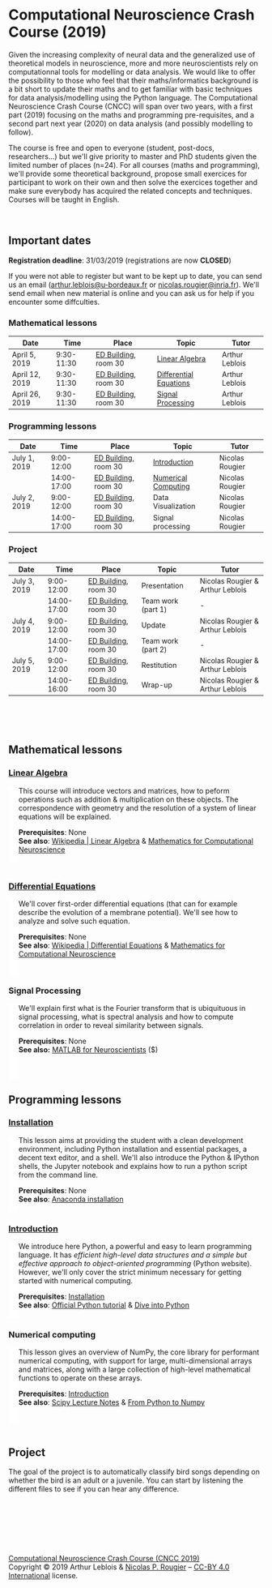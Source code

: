 # Computational Neuroscience Crash Course (2019)

Given the increasing complexity of neural data and the generalized use of
theoretical models in neuroscience, more and more neuroscientists rely on
computationnal tools for modelling or data analysis. We would like to offer the
possibility to those who feel that their maths/informatics background is a bit
short to update their maths and to get familiar with basic techniques for data
analysis/modelling using the Python language. The Computational Neuroscience
Crash Course (CNCC) will span over two years, with a first part (2019) focusing
on the maths and programming pre-requisites, and a second part next year (2020)
on data analysis (and possibly modelling to follow).  

The course is free and open to everyone (student, post-docs, researchers...)
but we'll give priority to master and PhD students given the limited number of
places (n=24). For all courses (maths and programming), we'll provide some
theoretical background, propose small exercices for participant to work on
their own and then solve the exercices together and make sure everybody has
acquired the related concepts and techniques. Courses will be taught in
English.  

<br/>


## Important dates

**Registration deadline**: 31/03/2019 (registrations are now **CLOSED**)  

If you were not able to register but want to be kept up to date, you can send
us an email (arthur.leblois@u-bordeaux.fr or nicolas.rougier@inria.fr). We'll
send email when new material is online and you can ask us for help if you
encounter some diffculties.


### Mathematical lessons

Date  | Time | Place | Topic | Tutor 
----- | ---- | ----- | ----- | -----
April  5, 2019 | 9:30-11:30 | [ED Building], room 30 | [Linear Algebra] | Arthur Leblois
April 12, 2019 | 9:30-11:30 | [ED Building], room 30 | [Differential Equations] | Arthur Leblois
April 26, 2019 | 9:30-11:30 | [ED Building], room 30 | [Signal Processing] | Arthur Leblois

### Programming lessons

Date  | Time | Place | Topic | Tutor 
----- | ---- | ----- | ----- | -----
July   1, 2019 |  9:00-12:00 | [ED Building], room 30 | [Introduction] | Nicolas Rougier
               | 14:00-17:00 | [ED Building], room 30 | [Numerical Computing] | Nicolas Rougier
July   2, 2019 |  9:00-12:00 | [ED Building], room 30 | Data Visualization | Nicolas Rougier 
               |  14:00-17:00 | [ED Building], room 30 | Signal processing  | Nicolas Rougier


### Project

Date  | Time | Place | Topic | Tutor 
----- | ---- | ----- | ----- | -----
July   3, 2019 |  9:00-12:00 | [ED Building], room 30 | Presentation | Nicolas Rougier & Arthur Leblois 
               | 14:00-17:00 | [ED Building], room 30 | Team work (part 1) | -
July   4, 2019 |  9:00-12:00 | [ED Building], room 30 | Update | Nicolas Rougier & Arthur Leblois 
               | 14:00-17:00 | [ED Building], room 30 | Team work (part 2) | -
July   5, 2019 |  9:00-12:00 | [ED Building], room 30 | Restitution |  Nicolas Rougier & Arthur Leblois 
               | 14:00-16:00 | [ED Building], room 30 | Wrap-up | Nicolas Rougier & Arthur Leblois 


[ED Building]: https://www.openstreetmap.org/#map=19/44.82505/-0.60734
[Linear Algebra]: #linear-algebra
[Differential Equations]: #differential-equations
[Signal Processing]: #signal-processing
[Installation]: #installation
[Introduction]: #introduction
[Numerical Computing]: #numerical-computing


<br/><br/><br/>

## Mathematical lessons

### [Linear Algebra](lessons/01-linear-algebra.pdf)

<img src="data/indent.png" align="left"/>

This course will introduce vectors and matrices, how to peform operations such
as addition & multiplication on these objects. The correspondence with geometry
and the resolution of a system of linear equations will be explained.

**Prerequisites**: None  
**See also**:
[Wikipedia | Linear Algebra](https://en.wikipedia.org/wiki/Linear_algebra)
& [Mathematics for Computational Neuroscience](https://www.sheffield.ac.uk/polopoly_fs/1.13304!/file/maths.pdf)

<br/>

### [Differential Equations](02-differential-equations.pdf)

<img src="data/indent.png" align="left"/>

We'll cover first-order differential equations (that can for example describe
the evolution of a membrane potential). We'll see how to analyze and solve such
equation. 

**Prerequisites**: None  
**See also**:
[Wikipedia | Differential Equations](https://en.wikipedia.org/wiki/Differential_equation) &
[Mathematics for Computational Neuroscience](https://www.sheffield.ac.uk/polopoly_fs/1.13304!/file/maths.pdf)

<br/>

### Signal Processing

<img src="data/indent.png" align="left"/>

We'll explain first what is the Fourier transform that is ubiquituous in signal
processing, what is spectral analysis and how to compute correlation in order
to reveal similarity between signals.

**Prerequisites**: None  
**See also:**
[MATLAB for Neuroscientists](https://www.sciencedirect.com/book/9780123838360/matlab-for-neuroscientists) ($)


<br/><br/>

## Programming lessons

### [Installation](lessons/01-installation.md)

<img src="data/indent.png" align="left"/>

This lesson aims at providing the student with a clean development environment,
including Python installation and essential packages, a decent text editor, and
a shell. We'll also introduce the Python & IPython shells, the Jupyter notebook
and explains how to run a python script from the command line.  

**Prerequisites**: None  
**See also**: [Anaconda installation](https://docs.anaconda.com/anaconda/install/)  
<br/>


### [Introduction](lessons/02-introduction.md)

<img src="data/indent.png" align="left"/>

We introduce here Python, a powerful and easy to learn programming language. It
has *efficient high-level data structures and a simple but effective approach
to object-oriented programming* (Python website). However, we'll only
cover the strict minimum necessary for getting started with numerical computing.

**Prerequisites**: [Installation](#installation)  
**See also**: [Official Python tutorial](https://docs.python.org/tutorial) & [Dive into Python](http://www.diveintopython.net/)  
<br/>


### Numerical computing

<img src="data/indent.png" align="left"/>

This lesson gives an overview of NumPy, the core library for performant
numerical computing, with support for large, multi-dimensional arrays and
matrices, along with a large collection of high-level mathematical functions to
operate on these arrays.

**Prerequisites**: [Introduction](#introduction)  
**See also**: [Scipy Lecture Notes](https://scipy-lectures.org/) & [From Python to Numpy](https://www.labri.fr/perso/nrougier/from-python-to-numpy/)
<br/>



<br/><br/>

## Project

The goal of the project is to automatically classify bird songs depending on
whether the bird is an adult or a juvenile. You can start by listening the
different files to see if you can hear any difference.

<br/><br/>

##  

[Computational Neuroscience Crash Course (CNCC 2019)](https://github.com/rougier/NeuroComp-Bordeaux-2019)  
Copyright © 2019 Arthur Leblois & [Nicolas P. Rougier](http://www.labri.fr/perso/nrougier) – [CC-BY 4.0 International](https://creativecommons.org/licenses/by/4.0/legalcode) license.

[Anaconda]:   https://www.anaconda.com/
[Emacs]:      http://www.emacs.org/
[vim]:        https://www.vim.org/
[Atom]:       https://atom.io/
[Notepad++]:  https://notepad-plus-plus.org/
[IPython]:    http://www.ipython.org/
[Jupyter]:    http://www.jupyter.org/
[NumPy]:      http://www.numpy.org/
[Scipy]:      http://www.scipy.org/
[Matplotlib]: http://www.matplotlib.org/
[Cython]:     https://cython.org/
[Numba]:      https://numba.pydata.org/
